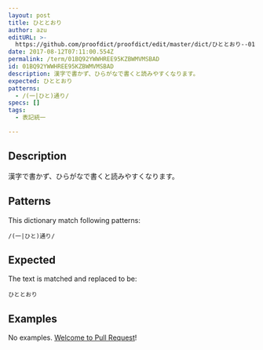 ```yaml
---
layout: post
title: ひととおり
author: azu
editURL: >-
  https://github.com/proofdict/proofdict/edit/master/dict/ひととおり--01BQ92YWWHREE95KZBWMVMSBAD.yml
date: 2017-08-12T07:11:00.554Z
permalink: /term/01BQ92YWWHREE95KZBWMVMSBAD
id: 01BQ92YWWHREE95KZBWMVMSBAD
description: 漢字で書かず、ひらがなで書くと読みやすくなります。
expected: ひととおり
patterns:
  - /(一|ひと)通り/
specs: []
tags:
  - 表記統一

---
```


## Description

漢字で書かず、ひらがなで書くと読みやすくなります。

## Patterns

This dictionary match following patterns:

    /(一|ひと)通り/

## Expected

The text is matched and replaced to be:

    ひととおり

## Examples

No examples. [Welcome to Pull Request](https://github.com/jser/jser.info/edit/master/dict/ひととおり--01BQ92YWWHREE95KZBWMVMSBAD.yml)!
